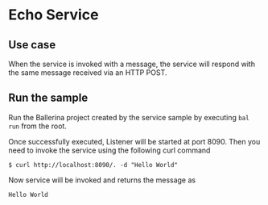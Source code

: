 # Echo Service

## Use case

When the service is invoked with a message, the service will respond with the same message received via an HTTP POST.

## Run the sample

Run the Ballerina project created by the service sample by executing `bal run` from the root.

Once successfully executed, Listener will be started at port 8090. Then you need to invoke the service using the following curl command

```
$ curl http://localhost:8090/. -d "Hello World"
```

Now service will be invoked and returns the message as

```
Hello World
```
